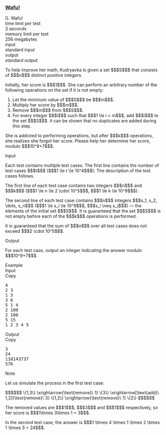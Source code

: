 <h3><a href="https://codeforces.com/contest/2131/problem/G" target="_blank" rel="noopener noreferrer">Wafu!</a></h3>

<div class="header"><div class="title">G. Wafu!</div><div class="time-limit"><div class="property-title">time limit per test</div>3 seconds</div><div class="memory-limit"><div class="property-title">memory limit per test</div>256 megabytes</div><div class="input-file input-standard"><div class="property-title">input</div>standard input</div><div class="output-file output-standard"><div class="property-title">output</div>standard output</div></div><div><p> </p><p>To help improve her math, Kudryavka is given a set $$$S$$$ that consists of $$$n$$$ distinct positive integers. </p><p>Initially, her <span class="tex-font-style-it">score</span> is $$$1$$$. She can perform an arbitrary number of the following operations on the set if it is not empty:</p><ol> <li> Let the minimum value of $$$S$$$ be $$$m$$$. </li><li> Multiply her <span class="tex-font-style-it">score</span> by $$$m$$$. </li><li> Remove $$$m$$$ from $$$S$$$. </li><li> For every integer $$$i$$$ such that $$$1 \le i < m$$$, add $$$i$$$ to the set $$$S$$$. It can be shown that no duplicates are added during this step. </li></ol><p>She is addicted to performing operations, but after $$$k$$$ operations, she realizes she forgot her <span class="tex-font-style-it">score</span>. Please help her determine her <span class="tex-font-style-it">score</span>, modulo $$$10^9+7$$$.</p></div><div class="input-specification"><div class="section-title">Input</div><p>Each test contains multiple test cases. The first line contains the number of test cases $$$t$$$ ($$$1 \le t \le 10^4$$$). The description of the test cases follows. </p><p>The first line of each test case contains two integers $$$n$$$ and $$$k$$$ ($$$1 \le n \le 2 \cdot 10^5$$$, $$$1 \le k \le 10^9$$$). </p><p>The second line of each test case contains $$$n$$$ integers $$$s_1, s_2, \dots, s_n$$$ ($$$1 \le s_i \le 10^9$$$, $$$s_i \neq s_j$$$) — the elements of the initial set $$$S$$$. It is guaranteed that the set $$$S$$$ is not empty before each of the $$$k$$$ operations is performed.</p><p>It is guaranteed that the sum of $$$n$$$ over all test cases does not exceed $$$2 \cdot 10^5$$$. </p></div><div class="output-specification"><div class="section-title">Output</div><p>For each test case, output an integer indicating the answer modulo $$$10^9+7$$$.</p></div><div class="sample-tests"><div class="section-title">Example</div><div class="sample-test"><div class="input"><div class="title">Input<div title="Copy" data-clipboard-target="#id0022367276028449623" id="id007840625986846922" class="input-output-copier">Copy</div></div><pre id="id0022367276028449623"><div class="test-example-line test-example-line-even test-example-line-0">4</div><div class="test-example-line test-example-line-odd test-example-line-1">2 3</div><div class="test-example-line test-example-line-odd test-example-line-1">1 3</div><div class="test-example-line test-example-line-even test-example-line-2">3 6</div><div class="test-example-line test-example-line-even test-example-line-2">5 1 4</div><div class="test-example-line test-example-line-odd test-example-line-3">2 100</div><div class="test-example-line test-example-line-odd test-example-line-3">2 100</div><div class="test-example-line test-example-line-even test-example-line-4">5 15</div><div class="test-example-line test-example-line-even test-example-line-4">1 2 3 4 5</div></pre></div><div class="output"><div class="title">Output<div title="Copy" data-clipboard-target="#id0006981144852327259" id="id004588373508618967" class="input-output-copier">Copy</div></div><pre id="id0006981144852327259">3
24
118143737
576
</pre></div></div></div><div class="note"><div class="section-title">Note</div><p>Let us simulate the process in the first test case:</p><p>$$$$$$ \{1,3\} \xrightarrow{\text{remove}\ 1} \{3\} \xrightarrow[\text{add}\ 1,2]{\text{remove}\ 3} \{1,2\} \xrightarrow{\text{remove}\ 1} \{2\} $$$$$$</p><p>The removed values are $$$1$$$, $$$3$$$ and $$$1$$$ respectively, so her <span class="tex-font-style-it">score</span> is $$$1\times 3\times 1 = 3$$$.</p><p>In the second test case, the answer is $$$1 \times 4 \times 1 \times 2 \times 1 \times 3 = 24$$$.</p></div>